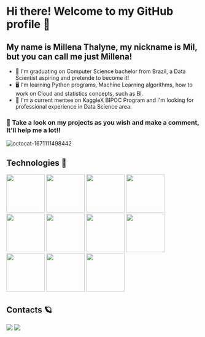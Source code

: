 # Hi there! Welcome to my GitHub profile 🌷
## My name is Millena Thalyne, my nickname is Mil, but you can call me just Millena!

- 🌸 I'm graduating on Computer Science bachelor from Brazil, a Data Scientist aspiring and pretende to become it!
- 🖥 I'm learning Python programs, Machine Learning algorithms, how to work on Cloud and statistics concepts, such as BI. 
- 🌻 I'm a current mentee on KaggleX BIPOC Program and I'm looking for professional experience in Data Science area.
### 🚀 Take a look on my projects as you wish and make a comment, It'll help me a lot!! 
 

![octocat-1671111498442](https://user-images.githubusercontent.com/72171977/207873213-1027e0e7-8939-473f-aed4-6744d33547b2.png)
## Technologies 🦋
<img src="https://cdn.jsdelivr.net/gh/devicons/devicon/icons/docker/docker-original.svg" width="100" height="100"/>
<img src="https://cdn.jsdelivr.net/gh/devicons/devicon/icons/git/git-original.svg" width="100" height="100"/>       
<img src="https://cdn.jsdelivr.net/gh/devicons/devicon/icons/java/java-original.svg" width="100" height="100"/>
<img src="https://cdn.jsdelivr.net/gh/devicons/devicon/icons/jupyter/jupyter-original-wordmark.svg" width="100" height="100"/>
<img src="https://cdn.jsdelivr.net/gh/devicons/devicon/icons/linux/linux-original.svg" width="100" height="100"/>
<img src="https://cdn.jsdelivr.net/gh/devicons/devicon/icons/mysql/mysql-original-wordmark.svg" width="100" height="100"/>
<img src="https://cdn.jsdelivr.net/gh/devicons/devicon/icons/pandas/pandas-original-wordmark.svg" width="100" height="100" />
<img src="https://cdn.jsdelivr.net/gh/devicons/devicon/icons/postgresql/postgresql-original-wordmark.svg" width="100" height="100"/>
<img src="https://cdn.jsdelivr.net/gh/devicons/devicon/icons/python/python-original.svg" width="100" height="100"/>
<img src="https://cdn.jsdelivr.net/gh/devicons/devicon/icons/r/r-original.svg" width="100" height="100"/>
<img src="https://cdn.jsdelivr.net/gh/devicons/devicon/icons/anaconda/anaconda-original.svg" width="100" height="100" />

## Contacts 🪐

<div>
<a href = "mailto:contato@millenathalyne"><img src="https://img.shields.io/badge/Gmail-D14836?style=for-the-badge&logo=gmail&logoColor=white" target="_blank"></a>
<a href="https://www.linkedin.com/in/millenathalyne" target="_blank"><img src="https://img.shields.io/badge/-LinkedIn-%230077B5?style=for-the-badge&logo=linkedin&logoColor=white" target="_blank"></a>   
</div>                   

